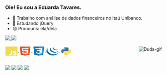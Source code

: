 ### Oie! Eu sou a Eduarda Tavares.

- 🔭 Trabalho com análise de dados financeiros no Itaú Unibanco.
- 🌱 Estudando jQuery
- 😄 Pronouns: ela/dela

<div>
  <a href="https://github.com/eduardatavars">
  <img height="180cm" src="https://github-readme-stats.vercel.app/api?username=eduardatavars&show_icons=true&theme=radical"/>
  <img height="180cm" src="https://github-readme-stats.vercel.app/api/top-langs/?username=eduardatavars&layout=compact&langs_count=16&theme=radical"/>
</div>

<div style="display: inline_block"><br>
  <img align="center" alt="Duda-Js" height="30" width="40" src="https://raw.githubusercontent.com/devicons/devicon/master/icons/javascript/javascript-plain.svg">
  <img align="center" alt="Duda-HTML" height="30" width="40" src="https://raw.githubusercontent.com/devicons/devicon/master/icons/html5/html5-original.svg">
  <img align="center" alt="Duda-CSS" height="30" width="40" src="https://raw.githubusercontent.com/devicons/devicon/master/icons/css3/css3-original.svg">
  <img align="center" alt="Duda-jQuery" height="30" width="40" src="https://raw.githubusercontent.com/devicons/devicon/master/icons/jquery/jquery-original.svg">
  <img align="center" alt="Duda-Python" height="30" width="40" src="https://raw.githubusercontent.com/devicons/devicon/master/icons/python/python-original.svg">
  <img align="right" height="150" alt="Duda-gif" src="https://i.picasion.com/pic92/15f9268bbafabed85dbe418343500abd.gif">
</div>

 ##
 
<div> 
  <a href="https://instagram.com/eduardatavars" target="_blank"><img src="https://img.shields.io/badge/-Instagram-%23E4405F?style=for-the-badge&logo=instagram&logoColor=white" target="_blank"></a>
 	<a href="https://www.twitch.tv/poxadudis" target="_blank"><img src="https://img.shields.io/badge/Twitch-9146FF?style=for-the-badge&logo=twitch&logoColor=white" target="_blank"></a>
  <a href = "mailto:mariaeduardtavares@gmail.com"><img src="https://img.shields.io/badge/-Gmail-%23333?style=for-the-badge&logo=gmail&logoColor=white" target="_blank"></a>
  <a href="https://www.linkedin.com/in/eduardatavars/" target="_blank"><img src="https://img.shields.io/badge/-LinkedIn-%230077B5?style=for-the-badge&logo=linkedin&logoColor=white" target="_blank"></a>   
</div>

<!--
![Snake animation](https://github.com/eduardatavars/eduardatavars/blob/output/github-contribution-grid-snake.svg)
-->
